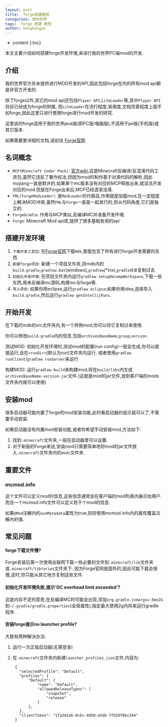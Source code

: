```yaml
---
layout: post
title:  forge搭建教程
categories: 我的世界
tags:  forge 搭建 教程
author: kongkongye
---
```


* content
{:toc}

本文主要介绍如何搭建forge开发环境,来进行我的世界PC端mod的开发.




## 介绍
我的世界官方并未提供进行MOD开发的API,因此包括forge在内的所有mod api都是非官方开发的.

除了forge以外,其它的mod api还包括`Player API`,`LiteLoader`等,其中`Player API`目前已经成为forge的附属,
而`LiteLoader`在流行程度,易用度,文档完善程度上面不如forge,因此这里只进行使用forge进行mod开发的研究.

这里说的forge适用于我的世界java版(即PC版/电脑版),不适用于pe版(手机版)或其它版本.

如果需要更详细的文档,请前往 [Forge官网](http://www.minecraftforge.net/forum/)

## 名词概念
* `MCP(Minecraft Coder Pack)`: [官方wiki](https://minecraft.gamepedia.com/Programs_and_editors/Mod_Coder_Pack),这是Minecraft反编译/反混淆代码工具包,虽然它违反了著作权法,但因为mod的制作基于对源代码的解析,因此mojiang一直是默许的.如果某个mc版本没有对应的MCP释放出来,就没法开发对应的mod.但是在Forge出来后,MCP已经逐渐没落.
* `FML(ForgeModLoader)`: 是`ModLoader`的代替品,作用就是加载mod,在一定程度上解决MOD冲突.虽然`FML`与`Forge`一直是一起发行的,但从代码角度,它们是独立的.
* `ForgeGradle`: 作用与MCP类似,反编译MC并准备开发环境.
* `Forge`: Minecraft Mod api库,提供了很多基础有用的api

## 搭建开发环境
1. `下载开发工具包`: 在[Forge官网](http://files.minecraftforge.net/)下载`Mdk`,里面包含了所有进行forge开发需要的东西
2. `新建forge项目`: 新建一个项目文件夹,将mdk内的`build.gradle`,`gradlew.bat`(windows),`gradlew`(\*inx),`gradle目录`复制过去
3. `初始化开发环境`: 在项目文件夹内运行`gradlew setupDecompWorkspace`,下载一些东西,用来反编译mc源码,构建mc与forge等.
4. `导入项目`: 如果你用eclipse,运行`gradlew eclipse`;如果你用idea,选择导入`build.gradle`,然后运行`gradlew genIntellijRuns`.

## 开始开发
在下载的mdk的src文件夹内,有一个样例mod,你可以将它复制过来使用.

你可以修改`build.gradle`内的信息,包括`archivesBaseName`,`group`,`version`.

测试MOD: 初始化开发环境时,测试mod的配置(run config)一般会生成,你可以直接运行,会在`<runDir>`(默认为run)文件夹内运行.
或者使用`gradlew runClient`/`gradlew runServer`来运行

构建MOD: 运行`gradlew build`来构建mod,将在`build/libs`内生成`archivesBaseName-version.jar`文件.(这就是mod的jar文件,放到客户端的mods文件夹内就可以使用)

## 安装mod
很多启动器可能内置了forge的mod安装功能,此时看启动器的提示就可以了,不需要手动安装.

如果启动器没有内置mod安装功能,或者你希望手动安装mod,方法如下:

1. 找到`.minecraft`文件夹,一般在启动器里可以设置.
2. 对于新版的Forge来说,安装mod只需要简单地将mod的jar文件放入`.minecraft`文件夹内的`mods`文件夹.

## 重要文件
### mcmod.info
这个文件可以定义mod的信息,这些信息通常会在客户端的mod列表内展示给用户.
而且一个mcmod.info文件可以定义若干个mod的信息.

如果`@Mod`注解内的`useMetadata`属性为true,则将使用mcmod.info内的属性覆盖注解内的值.

## 常见问题
#### forge下载文件慢?
Forge安装后第一次使用会联网下载一些必要的文件到`.minecraft/lib`文件夹或`.minecraft/libraries`文件夹下.
因为Forge官网是国外的,因此可能下载会很慢,这时,你只能从其它地方复制这些文件.

#### 初始化开发环境失败,提示'GC overhead limit exceeded'?
这是内存不足的意思,在反编译MC时可能会出现,添加`org.gradle.jvmargs=-Xmx2G`到`~/.gradle/gradle.properties`(全局属性),指定最大使用2g内存来运行gradle程序.

#### 安装forge提示no launcher profile?
大致有两种解决办法:

1. 运行一次正版启动器(无需登录)
2. 在`.minecraft`文件夹内新建`launcher_profiles.json`文件,内容为:

        {
          "selectedProfile": "Default",
          "profiles": {
              "Default": {
                  "name": "Default",
                  "allowedReleaseTypes": [
                      "snapshot",
                      "release"
                  ]
              },
          },
          "clientToken": "1fa242a6-0cbc-4d50-a5db-7fb59f6bc344"
        }
